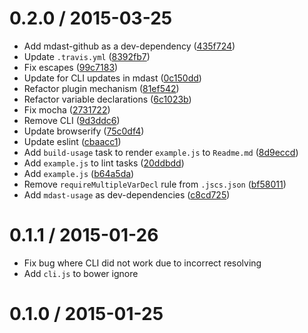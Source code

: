 0.2.0 / 2015-03-25
==================

*   Add mdast-github as a dev-dependency ([435f724](https://github.com/wooorm/strip-markdown/commit/435f724))
*   Update `.travis.yml` ([8392fb7](https://github.com/wooorm/strip-markdown/commit/8392fb7))
*   Fix escapes ([99c7183](https://github.com/wooorm/strip-markdown/commit/99c7183))
*   Update for CLI updates in mdast ([0c150dd](https://github.com/wooorm/strip-markdown/commit/0c150dd))
*   Refactor plugin mechanism ([81ef542](https://github.com/wooorm/strip-markdown/commit/81ef542))
*   Refactor variable declarations ([6c1023b](https://github.com/wooorm/strip-markdown/commit/6c1023b))
*   Fix mocha ([2731722](https://github.com/wooorm/strip-markdown/commit/2731722))
*   Remove CLI ([9d3ddc6](https://github.com/wooorm/strip-markdown/commit/9d3ddc6))
*   Update browserify ([75c0df4](https://github.com/wooorm/strip-markdown/commit/75c0df4))
*   Update eslint ([cbaacc1](https://github.com/wooorm/strip-markdown/commit/cbaacc1))
*   Add `build-usage` task to render `example.js` to `Readme.md` ([8d9eccd](https://github.com/wooorm/strip-markdown/commit/8d9eccd))
*   Add `example.js` to lint tasks ([20ddbdd](https://github.com/wooorm/strip-markdown/commit/20ddbdd))
*   Add `example.js` ([b64a5da](https://github.com/wooorm/strip-markdown/commit/b64a5da))
*   Remove `requireMultipleVarDecl` rule from `.jscs.json` ([bf58011](https://github.com/wooorm/strip-markdown/commit/bf58011))
*   Add `mdast-usage` as dev-dependencies ([c8cd725](https://github.com/wooorm/strip-markdown/commit/c8cd725))

0.1.1 / 2015-01-26
==================

*   Fix bug where CLI did not work due to incorrect resolving
*   Add `cli.js` to bower ignore

0.1.0 / 2015-01-25
==================
